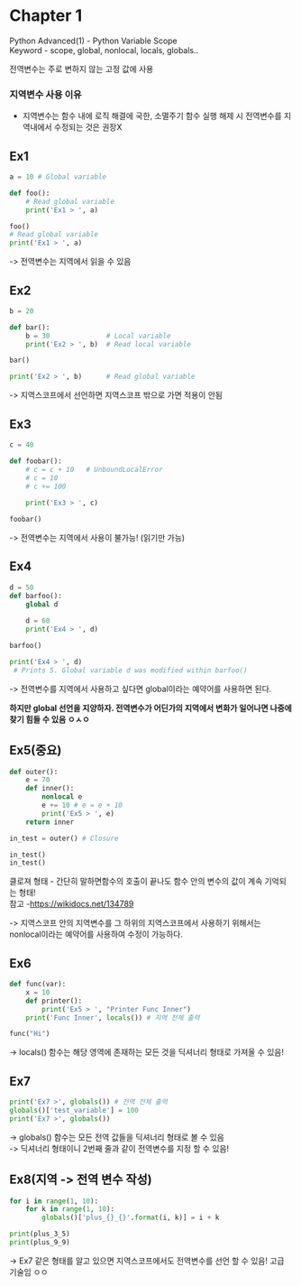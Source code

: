 # Chapter 1
Python Advanced(1) - Python Variable Scope   
Keyword - scope, global, nonlocal, locals, globals..

전역변수는 주로 변하지 않는 고정 값에 사용   

### 지역변수 사용 이유 
- 지역변수는 함수 내에 로직 해결에 국한, 소멸주기 함수 실행 해제 시 전역변수를 지역내에서 수정되는 것은 권장X

## Ex1
```python
a = 10 # Global variable

def foo():
    # Read global variable
    print('Ex1 > ', a) 

foo()
# Read global variable
print('Ex1 > ', a)  
```
-> 전역변수는 지역에서 읽을 수 있음

## Ex2
```python
b = 20

def bar():
    b = 30              # Local variable
    print('Ex2 > ', b)  # Read local variable

bar() 

print('Ex2 > ', b)      # Read global variable
```
-> 지역스코프에서 선언하면 지역스코프 밖으로 가면 적용이 안됨
## Ex3
```python
c = 40

def foobar():
    # c = c + 10   # UnboundLocalError
    # c = 10
    # c += 100
                 
    print('Ex3 > ', c)          

foobar()       
```
-> 전역변수는 지역에서 사용이 불가능! (읽기만 가능)

## Ex4
```python
d = 50
def barfoo():
    global d     
                 
    d = 60       
    print('Ex4 > ', d)

barfoo()   

print('Ex4 > ', d)        
 # Prints 5. Global variable d was modified within barfoo()
``` 
-> 전역변수를 지역에서 사용하고 싶다면 global이라는 예약어를 사용하면 된다.   


**하지만 global 선언을 지양하자. 전역변수가 어딘가의 지역에서 변화가 일어나면 나중에 찾기 힘들 수 있음 ㅇㅅㅇ**

## Ex5(중요)
```python
def outer():
    e = 70
    def inner():
        nonlocal e    
        e += 10 # e = e + 10 
        print('Ex5 > ', e)
    return inner

in_test = outer() # Closure

in_test()          
in_test()         
```
클로져 형태 - 간단히 말하면함수의 호출이 끝나도 함수 안의 변수의 값이 계속 기억되는 형태!   
참고 -https://wikidocs.net/134789

-> 지역스코프 안의 지역변수를 그 하위의 지역스코프에서 사용하기 위해서는 nonlocal이라는 예약어를 사용하여 수정이 가능하다.
## Ex6
```python
def func(var): 
    x = 10 
    def printer():
        print('Ex5 > ', "Printer Func Inner") 
    print('Func Inner', locals()) # 지역 전체 출력

func("Hi")
```
-> locals() 함수는 해당 영역에 존재하는 모든 것을 딕셔너리 형태로 가져올 수 있음!
## Ex7
```python
print('Ex7 >', globals()) # 전역 전체 출력
globals()['test_variable'] = 100
print('Ex7 >', globals())
```
-> globals() 함수는 모든 전역 값들을 딕셔너리 형태로 볼 수 있음   
-> 딕셔너리 형태이니 2번째 줄과 같이 전역변수를 지정 할 수 있음!
## Ex8(지역 -> 전역 변수 작성)
```python
for i in range(1, 10): 
    for k in range(1, 10): 
        globals()['plus_{}_{}'.format(i, k)] = i + k 

print(plus_3_5) 
print(plus_9_9)
```
-> Ex7 같은 형태를 알고 있으면 지역스코프에서도 전역변수를 선언 할 수 있음! 고급 기술임 ㅇㅇ